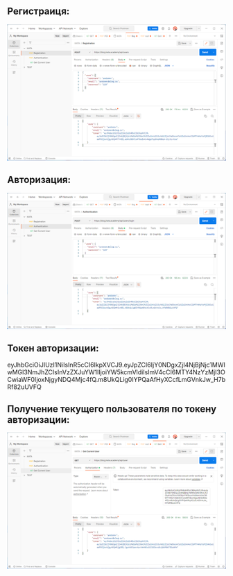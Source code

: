 ## Регистраиця:
![Registration](img/Registration.png)
## Авторизация:
![Authentication](img/Authentication.png)
## Токен авторизации: 
eyJhbGciOiJIUzI1NiIsInR5cCI6IkpXVCJ9.eyJpZCI6IjY0NDgxZjI4NjBjNjc1MWIwMGI3NmJhZCIsInVzZXJuYW1lIjoiYW5kcmVldiIsImV4cCI6MTY4NzYzMjI3OCwiaWF0IjoxNjgyNDQ4Mjc4fQ.m8UkQLig0IYPQaAfHyXCcfLmGVnkJw_H7bRf82uUVFQ
## Получение текущего пользователя по токену авторизации:
![CurrentUser](img/CurrentUser.png)
